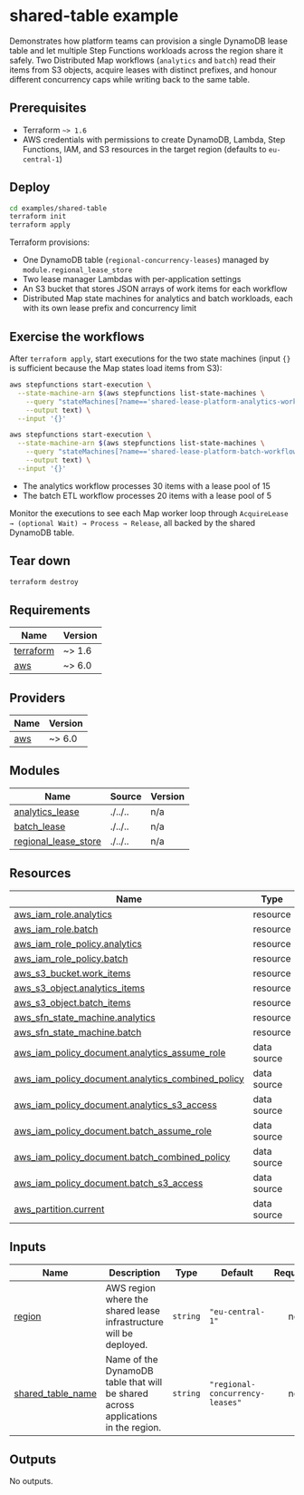 # shared-table example

Demonstrates how platform teams can provision a single DynamoDB lease table and let multiple Step Functions workloads across the region share it safely. Two Distributed Map workflows (`analytics` and `batch`) read their items from S3 objects, acquire leases with distinct prefixes, and honour different concurrency caps while writing back to the same table.

## Prerequisites
- Terraform `~> 1.6`
- AWS credentials with permissions to create DynamoDB, Lambda, Step Functions, IAM, and S3 resources in the target region (defaults to `eu-central-1`)

## Deploy
```bash
cd examples/shared-table
terraform init
terraform apply
```

Terraform provisions:
- One DynamoDB table (`regional-concurrency-leases`) managed by `module.regional_lease_store`
- Two lease manager Lambdas with per-application settings
- An S3 bucket that stores JSON arrays of work items for each workflow
- Distributed Map state machines for analytics and batch workloads, each with its own lease prefix and concurrency limit

## Exercise the workflows
After `terraform apply`, start executions for the two state machines (input `{}` is sufficient because the Map states load items from S3):
```bash
aws stepfunctions start-execution \
  --state-machine-arn $(aws stepfunctions list-state-machines \
    --query "stateMachines[?name=='shared-lease-platform-analytics-workflow'].stateMachineArn" \
    --output text) \
  --input '{}'

aws stepfunctions start-execution \
  --state-machine-arn $(aws stepfunctions list-state-machines \
    --query "stateMachines[?name=='shared-lease-platform-batch-workflow'].stateMachineArn" \
    --output text) \
  --input '{}'
```

- The analytics workflow processes 30 items with a lease pool of 15
- The batch ETL workflow processes 20 items with a lease pool of 5

Monitor the executions to see each Map worker loop through `AcquireLease → (optional Wait) → Process → Release`, all backed by the shared DynamoDB table.

## Tear down
```bash
terraform destroy
```

<!-- BEGIN_TF_DOCS -->
## Requirements

| Name | Version |
|------|---------|
| <a name="requirement_terraform"></a> [terraform](#requirement\_terraform) | ~> 1.6 |
| <a name="requirement_aws"></a> [aws](#requirement\_aws) | ~> 6.0 |

## Providers

| Name | Version |
|------|---------|
| <a name="provider_aws"></a> [aws](#provider\_aws) | ~> 6.0 |

## Modules

| Name | Source | Version |
|------|--------|---------|
| <a name="module_analytics_lease"></a> [analytics\_lease](#module\_analytics\_lease) | ./../.. | n/a |
| <a name="module_batch_lease"></a> [batch\_lease](#module\_batch\_lease) | ./../.. | n/a |
| <a name="module_regional_lease_store"></a> [regional\_lease\_store](#module\_regional\_lease\_store) | ./../.. | n/a |

## Resources

| Name | Type |
|------|------|
| [aws_iam_role.analytics](https://registry.terraform.io/providers/hashicorp/aws/latest/docs/resources/iam_role) | resource |
| [aws_iam_role.batch](https://registry.terraform.io/providers/hashicorp/aws/latest/docs/resources/iam_role) | resource |
| [aws_iam_role_policy.analytics](https://registry.terraform.io/providers/hashicorp/aws/latest/docs/resources/iam_role_policy) | resource |
| [aws_iam_role_policy.batch](https://registry.terraform.io/providers/hashicorp/aws/latest/docs/resources/iam_role_policy) | resource |
| [aws_s3_bucket.work_items](https://registry.terraform.io/providers/hashicorp/aws/latest/docs/resources/s3_bucket) | resource |
| [aws_s3_object.analytics_items](https://registry.terraform.io/providers/hashicorp/aws/latest/docs/resources/s3_object) | resource |
| [aws_s3_object.batch_items](https://registry.terraform.io/providers/hashicorp/aws/latest/docs/resources/s3_object) | resource |
| [aws_sfn_state_machine.analytics](https://registry.terraform.io/providers/hashicorp/aws/latest/docs/resources/sfn_state_machine) | resource |
| [aws_sfn_state_machine.batch](https://registry.terraform.io/providers/hashicorp/aws/latest/docs/resources/sfn_state_machine) | resource |
| [aws_iam_policy_document.analytics_assume_role](https://registry.terraform.io/providers/hashicorp/aws/latest/docs/data-sources/iam_policy_document) | data source |
| [aws_iam_policy_document.analytics_combined_policy](https://registry.terraform.io/providers/hashicorp/aws/latest/docs/data-sources/iam_policy_document) | data source |
| [aws_iam_policy_document.analytics_s3_access](https://registry.terraform.io/providers/hashicorp/aws/latest/docs/data-sources/iam_policy_document) | data source |
| [aws_iam_policy_document.batch_assume_role](https://registry.terraform.io/providers/hashicorp/aws/latest/docs/data-sources/iam_policy_document) | data source |
| [aws_iam_policy_document.batch_combined_policy](https://registry.terraform.io/providers/hashicorp/aws/latest/docs/data-sources/iam_policy_document) | data source |
| [aws_iam_policy_document.batch_s3_access](https://registry.terraform.io/providers/hashicorp/aws/latest/docs/data-sources/iam_policy_document) | data source |
| [aws_partition.current](https://registry.terraform.io/providers/hashicorp/aws/latest/docs/data-sources/partition) | data source |

## Inputs

| Name | Description | Type | Default | Required |
|------|-------------|------|---------|:--------:|
| <a name="input_region"></a> [region](#input\_region) | AWS region where the shared lease infrastructure will be deployed. | `string` | `"eu-central-1"` | no |
| <a name="input_shared_table_name"></a> [shared\_table\_name](#input\_shared\_table\_name) | Name of the DynamoDB table that will be shared across applications in the region. | `string` | `"regional-concurrency-leases"` | no |

## Outputs

No outputs.
<!-- END_TF_DOCS -->